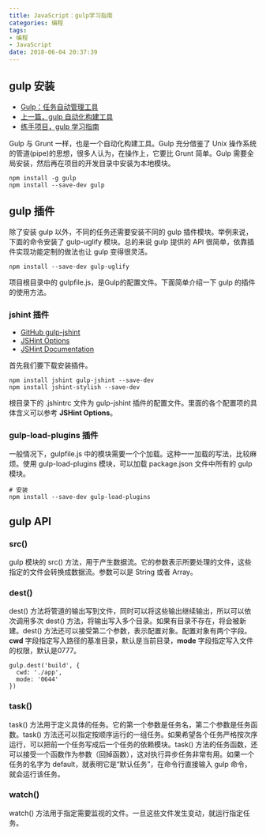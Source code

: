 ```yaml
---
title: JavaScript：gulp学习指南
categories: 编程
tags:
- 编程
- JavaScript
date: 2018-06-04 20:37:39
---
```


## gulp 安装

- [Gulp：任务自动管理工具](http://javascript.ruanyifeng.com/tool/gulp.html)
- [上一篇，gulp 自动化构建工具](https://www.jianshu.com/p/d88c065469e4)
- [练手项目，gulp 学习指南](https://github.com/ylhao/learn-gulp)

Gulp 与 Grunt 一样，也是一个自动化构建工具。Gulp 充分借鉴了 Unix 操作系统的管道(pipe)的思想，很多人认为，在操作上，它要比 Grunt 简单。Gulp 需要全局安装，然后再在项目的开发目录中安装为本地模块。

```
npm install -g gulp
npm install --save-dev gulp
```

## gulp 插件

除了安装 gulp 以外，不同的任务还需要安装不同的 gulp 插件模块。举例来说，下面的命令安装了 gulp-uglify 模块。总的来说 gulp 提供的 API 很简单，依靠插件实现功能定制的做法也让 gulp 变得很灵活。

```
npm install --save-dev gulp-uglify
```

项目根目录中的 gulpfile.js，是Gulp的配置文件。下面简单介绍一下 gulp 的插件的使用方法。

### jshint 插件
- [GitHub gulp-jshint](https://github.com/spalger/gulp-jshint)
- [JSHint Options](http://jshint.com/docs/options/)
- [JSHint Documentation](http://jshint.com/docs/)

首先我们要下载安装插件。

```
npm install jshint gulp-jshint --save-dev
npm install jshint-stylish --save-dev
```

根目录下的 .jshintrc 文件为 gulp-jshint 插件的配置文件。里面的各个配置项的具体含义可以参考 **JSHint Options**。

### gulp-load-plugins 插件

一般情况下，gulpfile.js 中的模块需要一个个加载。这种一一加载的写法，比较麻烦。使用 gulp-load-plugins 模块，可以加载 package.json 文件中所有的 gulp 模块。

```
# 安装
npm install --save-dev gulp-load-plugins
```

## gulp API

### src()

gulp 模块的 src() 方法，用于产生数据流。它的参数表示所要处理的文件，这些指定的文件会转换成数据流。参数可以是 String 或者 Array。

### dest()

dest() 方法将管道的输出写到文件，同时可以将这些输出继续输出，所以可以依次调用多次 dest() 方法，将输出写入多个目录。如果有目录不存在，将会被新建。dest() 方法还可以接受第二个参数，表示配置对象。配置对象有两个字段。**cwd** 字段指定写入路径的基准目录，默认是当前目录，**mode** 字段指定写入文件的权限，默认是0777。

```
gulp.dest('build', {
  cwd: './app',
  mode: '0644'
})
```

### task()

task() 方法用于定义具体的任务。它的第一个参数是任务名，第二个参数是任务函数。task() 方法还可以指定按顺序运行的一组任务。如果希望各个任务严格按次序运行，可以把前一个任务写成后一个任务的依赖模块。task() 方法的任务函数，还可以接受一个函数作为参数（回掉函数），这对执行异步任务非常有用。如果一个任务的名字为 default，就表明它是“默认任务”，在命令行直接输入 gulp 命令，就会运行该任务。

### watch()

watch() 方法用于指定需要监视的文件。一旦这些文件发生变动，就运行指定任务。

